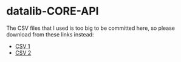 # datalib-CORE-API
 
The CSV files that I used is too big to be committed here, so please download from these links instead:
* [CSV 1](https://drive.google.com/file/d/1knyeyyyGE_DTesRug_l12zTzybrzHTRU/view?usp=sharing)
* [CSV 2](https://drive.google.com/file/d/1pnf9FCOb5TnY635UW-sOBQx7Tuc-twx-/view?usp=sharing)
